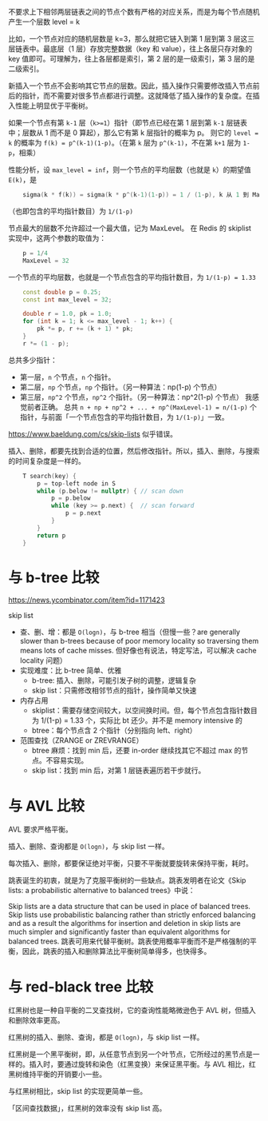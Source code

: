 
不要求上下相邻两层链表之间的节点个数有严格的对应关系，而是为每个节点随机产生一个层数 level = k

比如，一个节点对应的随机层数是 k=3，那么就把它链入到第 1 层到第 3 层这三层链表中。最底层（1 层）存放完整数据（key 和 value），往上各层只存对象的 key 值即可。可理解为，往上各层都是索引，第 2 层的是一级索引，第 3 层的是二级索引。

新插入一个节点不会影响其它节点的层数。因此，插入操作只需要修改插入节点前后的指针，而不需要对很多节点都进行调整。这就降低了插入操作的复杂度。在插入性能上明显优于平衡树。

如果一个节点有第 `k-1` 层（`k>=1`）指针（即节点已经在第 1 层到第 `k-1` 层链表中；层数从 1 而不是 0 算起），那么它有第 k 层指针的概率为 p。
则它的 `level = k` 的概率为 `f(k) = p^(k-1)(1-p)`。（在第 `k` 层为 `p^(k-1)`，不在第 `k+1` 层为 `1-p`，相乘）

性能分析，设 `max_level = inf`，则一个节点的平均层数（也就是 `k`）的期望值 `E(k)`，是
```cpp
    sigma(k * f(k)) = sigma(k * p^(k-1)(1-p)) = 1 / (1-p), k 从 1 到 MaxLevel
```
（也即包含的平均指针数目）为 `1/(1-p)`

节点最大的层数不允许超过一个最大值，记为 MaxLevel。
在 Redis 的 skiplist 实现中，这两个参数的取值为：
```cpp
    p = 1/4
    MaxLevel = 32
```

一个节点的平均层数，也就是一个节点包含的平均指针数目，为 `1/(1-p) = 1.33`

```cpp
    const double p = 0.25;
    const int max_level = 32;

    double r = 1.0, pk = 1.0;
    for (int k = 1; k <= max_level - 1; k++) {
        pk *= p, r += (k + 1) * pk;
    }
    r *= (1 - p);
```

总共多少指针：
- 第一层，`n` 个节点，`n` 个指针。
- 第二层，`np` 个节点，`np` 个指针。（另一种算法：np(1-p) 个节点）
- 第三层，`np^2` 个节点，`np^2` 个指针。（另一种算法：np^2(1-p) 个节点）
我感觉前者正确。
总共 `n + np + np^2 + ... + np^(MaxLevel-1) = n/(1-p)` 个指针，与前面「一个节点包含的平均指针数目，为 `1/(1-p)`」一致。

https://www.baeldung.com/cs/skip-lists 似乎错误。


插入、删除，都要先找到合适的位置，然后修改指针。所以，插入、删除，与搜索的时间复杂度是一样的。

```cpp
    T search(key) {
        p = top-left node in S
        while (p.below != nullptr) { // scan down
            p = p.below
            while (key >= p.next) {  // scan forward
                p = p.next
            }
        }
        return p
    }
```

# 与 b-tree 比较

https://news.ycombinator.com/item?id=1171423

skip list
- 查、删、增：都是 `O(logn)`，与 b-tree 相当（但慢一些？are generally slower than b-trees because of poor memory locality so traversing them means lots of cache misses. 但好像也有说法，特定写法，可以解决 cache locality 问题）
- 实现难度：比 b-tree 简单、优雅
  - b-tree: 插入、删除，可能引发子树的调整，逻辑复杂
  - skip list：只需修改相邻节点的指针，操作简单又快速
- 内存占用
  - skiplist：需要存储空间较大，以空间换时间。但，每个节点包含指针数目为 1/(1-p) = 1.33 个，实际比 bt 还少。并不是 memory intensive 的
  - btree：每个节点含 2 个指针（分别指向 left、right）
- 范围查找（ZRANGE or ZREVRANGE）
  - btree 麻烦：找到 min 后，还要 in-order 继续找其它不超过 max 的节点。不容易实现。
  - skip list：找到 min 后，对第 1 层链表遍历若干步就行。

# 与 AVL 比较

AVL 要求严格平衡。

插入、删除、查询都是 `O(logn)`，与 skip list 一样。

每次插入、删除，都要保证绝对平衡，只要不平衡就要旋转来保持平衡，耗时。

跳表诞生的初衷，就是为了克服平衡树的一些缺点。跳表发明者在论文《Skip lists: a probabilistic alternative to balanced trees》中说：

Skip lists are a data structure that can be used in place of balanced trees. Skip lists use probabilistic balancing rather than strictly enforced balancing and as a result the algorithms for insertion and deletion in skip lists are much simpler and significantly faster than equivalent algorithms for balanced trees. 跳表可用来代替平衡树。跳表使用概率平衡而不是严格强制的平衡，因此，跳表的插入和删除算法比平衡树简单得多，也快得多。

# 与 red-black tree 比较

红黑树也是一种自平衡的二叉查找树，它的查询性能略微逊色于 AVL 树，但插入和删除效率更高。

红黑树的插入、删除、查询，都是 `O(logn)`，与 skip list 一样。

红黑树是一个黑平衡树，即，从任意节点到另一个叶节点，它所经过的黑节点是一样的。插入时，要通过旋转和染色（红黑变换）来保证黑平衡。与 AVL 相比，红黑树维持平衡的开销要小一些。

与红黑树相比，skip list 的实现更简单一些。

「区间查找数据」，红黑树的效率没有 skip list 高。